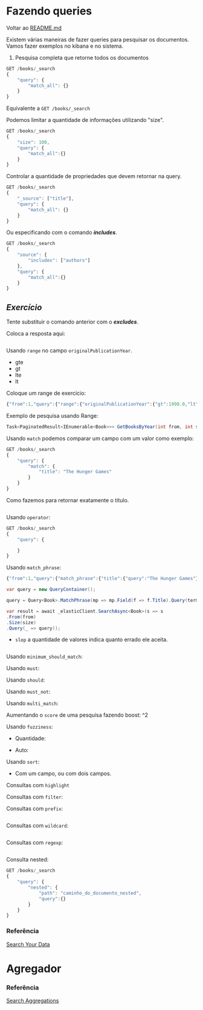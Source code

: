 # Fazendo queries

Voltar ao [README.md](./README.md)

Existem várias maneiras de fazer queries para pesquisar os documentos. Vamos fazer exemplos no kibana e no sistema.

1. Pesquisa completa que retorne todos os documentos

```js
GET /books/_search
{
    "query": {
        "match_all": {}
    }
}
```

Equivalente a `GET /books/_search`

Podemos limitar a quantidade de informações utilizando "size".

```js
GET /books/_search
{
    "size": 100,
    "query": {
        "match_all":{}
    }
}
```

Controlar a quantidade de propriedades que devem retornar na query.

```js
GET /books/_search
{
    "_source": ["title"],
    "query": {
        "match_all": {}
    }
}
```

Ou especificando com o comando **_includes_**.

```js
GET /books/_search
{
    "source": {
        "includes": ["authors"]
    },
    "query": {
        "match_all":{}
    }
}
```

## **_Exercício_**

Tente substituir o comando anterior com o **_excludes_**.

Coloca a resposta aqui:

```js

```

Usando `range` no campo `originalPublicationYear`.

- gte
- gt
- lte
- lt

Coloque um range de exercício:

```js
{"from":1,"query":{"range":{"originalPublicationYear":{"gt":1990.0,"lt":2000.0}}},"size":10}
```



Exemplo de pesquisa usando Range:

```csharp
Task<PaginatedResult<IEnumerable<Book>>> GetBooksByYear(int from, int size, int initialYear, int finalYear)
```

Usando `match` podemos comparar um campo com um valor como exemplo:

```js
GET /books/_search
{
    "query": {
        "match": {
            "title": "The Hunger Games"
        }
    }
}
```

Como fazemos para retornar exatamente o título.

```js

```

Usando `operator`:

```js
GET /books/_search
{
    "query": {

    }
}
```

Usando `match_phrase`:

```js
{"from":1,"query":{"match_phrase":{"title":{"query":"The Hunger Games"}}},"size":10}
```

```csharp
var query = new QueryContainer();

query = Query<Book>.MatchPhrase(mp => mp.Field(f => f.Title).Query(term));

var result = await _elasticClient.SearchAsync<Book>(s => s
.From(from)
.Size(size)
.Query(_ => query));
```

- `slop` a quantidade de valores indica quanto errado ele aceita.

```js

```

Usando `minimum_should_match`:

Usando `must`:

Usando `should`:

Usando `must_not`:

Usando `multi_match`:

Aumentando o `score` de uma pesquisa fazendo boost: ^2

Usando `fuzziness`:

- Quantidade:

- Auto:

Usando `sort`:

- Com um campo, ou com dois campos.

Consultas com `highlight`

Consultas com `filter`:

Consultas com `prefix`:

```js

```

Consultas com `wildcard`:

```js

```

Consultas com `regexp`:

```js

```

Consulta nested:

```js
GET /books/_search
{
    "query": {
        "nested": {
            "path": "caminho_do_documento_nested",
            "query":{}
        }
    }
}
```

### Referência

[Search Your Data](https://www.elastic.co/guide/en/elasticsearch/reference/current/search-your-data.html)

# Agregador

### Referência

[Search Aggregations](https://www.elastic.co/guide/en/elasticsearch/reference/current/search-aggregations.html)
